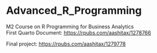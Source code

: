 # Advanced_R_Programming
M2 Course on R Programming for Business Analytics 
</br>
First Quarto Document: 
https://rpubs.com/aashitax/1278766

Final project: https://rpubs.com/aashitax/1279778
